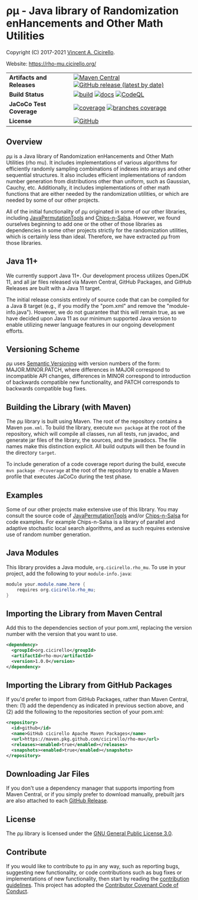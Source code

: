 # &rho;&mu; - Java library of Randomization enHancements and Other Math Utilities

Copyright (C) 2017-2021 [Vincent A. Cicirello](https://www.cicirello.org/).

Website: https://rho-mu.cicirello.org/

| | |
| :--- | :--- |
| __Artifacts and Releases__ | [![Maven Central](https://img.shields.io/maven-central/v/org.cicirello/rho-mu.svg?label=Maven%20Central&logo=apachemaven)](https://search.maven.org/artifact/org.cicirello/rho-mu) [![GitHub release (latest by date)](https://img.shields.io/github/v/release/cicirello/rho-mu?logo=GitHub)](https://github.com/cicirello/rho-mu/releases) |
| __Build Status__ | [![build](https://github.com/cicirello/rho-mu/workflows/build/badge.svg)](https://github.com/cicirello/rho-mu/actions/workflows/build.yml) [![docs](https://github.com/cicirello/rho-mu/workflows/docs/badge.svg)](https://rho-mu.cicirello.org/api/) [![CodeQL](https://github.com/cicirello/rho-mu/actions/workflows/codeql-analysis.yml/badge.svg)](https://github.com/cicirello/rho-mu/actions/workflows/codeql-analysis.yml) |
| __JaCoCo Test Coverage__ | [![coverage](../badges/jacoco.svg)](https://github.com/cicirello/rho-mu/actions/workflows/build.yml) [![branches coverage](../badges/branches.svg)](https://github.com/cicirello/rho-mu/actions/workflows/build.yml) | 
| __License__ | [![GitHub](https://img.shields.io/github/license/cicirello/rho-mu)](https://github.com/cicirello/rho-mu/blob/main/LICENSE) | 

## Overview

&rho;&mu; is a Java library of Randomization enHancements and Other Math Utilities
(rho mu). It includes implementations of various algorithms for efficiently 
randomly sampling combinations of indexes into arrays and other sequential
structures. It also includes efficient implementations of random number generation from
distributions other than uniform, such as Gaussian, Cauchy, etc. Additionally, it 
includes implementations of other math functions that are either needed by the randomization 
utilities, or which are needed by some of our other projects.

All of the initial functionality of &rho;&mu; originated in some of our other
libraries, including [JavaPermutationTools](https://github.com/cicirello/JavaPermutationTools)
and [Chips-n-Salsa](https://github.com/cicirello/Chips-n-Salsa). However, we found ourselves 
beginning to add one or the other of those libraries as dependencies in some other projects
strictly for the randomization utilities, which is certainly less than ideal. Therefore, we 
have extracted &rho;&mu; from those libraries.

## Java 11+

We currently support Java 11+. Our development process utilizes OpenJDK 11, and all
jar files released via Maven Central, GitHub Packages, and GitHub Releases are built
with a Java 11 target. 

The initial release consists entirely of source code that can be compiled for a 
Java 8 target (e.g., if you modify the "pom.xml" and remove the 
"module-info.java"). However, we do not guarantee that this will remain true, as we have 
decided upon Java 11 as our minimum supported Java version to enable utilizing newer
language features in our ongoing development efforts.

## Versioning Scheme

&rho;&mu; uses [Semantic Versioning](https://semver.org/) with 
version numbers of the form: MAJOR.MINOR.PATCH, where differences 
in MAJOR correspond to incompatible API changes, differences in MINOR 
correspond to introduction of backwards compatible new functionality, 
and PATCH corresponds to backwards compatible bug fixes. 

## Building the Library (with Maven)

The &rho;&mu; library is built using Maven. The root of the
repository contains a Maven `pom.xml`.  To build the library, 
execute `mvn package` at the root of the repository, which
will compile all classes, run all tests, run javadoc, and generate 
jar files of the library, the sources, and the javadocs. The file names
make this distinction explicit.  All build outputs will then
be found in the directory `target`.

To include generation of a code coverage report during the build,
execute `mvn package -Pcoverage` at the root of the repository to 
enable a Maven profile that executes JaCoCo during the test phase.

## Examples

Some of our other projects make extensive use of this library. You may
consult the source code of [JavaPermutationTools](https://github.com/cicirello/JavaPermutationTools)
and/or [Chips-n-Salsa](https://github.com/cicirello/Chips-n-Salsa) for code
examples. For example Chips-n-Salsa is a library of parallel and adaptive
stochastic local search algorithms, and as such requires extensive use of
random number generation.

## Java Modules

This library provides a Java module, `org.cicirello.rho_mu`. To use in your project,
add the following to your `module-info.java`:

```Java
module your.module.name.here {
	requires org.cicirello.rho_mu;
}
```

## Importing the Library from Maven Central

Add this to the dependencies section of your pom.xml, replacing 
the version number with the version that you want to use.

```XML
<dependency>
  <groupId>org.cicirello</groupId>
  <artifactId>rho-mu</artifactId>
  <version>1.0.0</version>
</dependency>
```

## Importing the Library from GitHub Packages

If you'd prefer to import from GitHub Packages, rather than Maven Central, 
then: (1) add the dependency as indicated in previous section above, and (2) add 
the following to the repositories section of your pom.xml:

```XML
<repository>
  <id>github</id>
  <name>GitHub cicirello Apache Maven Packages</name>
  <url>https://maven.pkg.github.com/cicirello/rho-mu</url>
  <releases><enabled>true</enabled></releases>
  <snapshots><enabled>true</enabled></snapshots>
</repository>
```

## Downloading Jar Files

If you don't use a dependency manager that supports importing from Maven Central,
or if you simply prefer to download manually, prebuilt jars are also attached to 
each [GitHub Release](https://github.com/cicirello/rho-mu/releases).

## License

The &rho;&mu; library is licensed under the [GNU General Public License 3.0](https://www.gnu.org/licenses/gpl-3.0.en.html).

## Contribute

If you would like to contribute to &rho;&mu; in any way, such 
as reporting bugs, suggesting new functionality, or code contributions 
such as bug fixes or implementations of new functionality, then start 
by reading the [contribution guidelines](https://github.com/cicirello/.github/blob/main/CONTRIBUTING.md).
This project has adopted 
the [Contributor Covenant Code of Conduct](https://github.com/cicirello/.github/blob/main/CODE_OF_CONDUCT.md).

